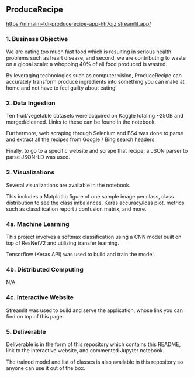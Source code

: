 ## ProduceRecipe

https://nimaim-tdi-producerecipe-app-hh7ojz.streamlit.app/

### 1. Business Objective

We are eating too much fast food which is resulting in serious health problems such as heart disease, and second, we are contributing to waste on a global scale: a whopping 40% of all food produced is wasted.

By leveraging technologies such as computer vision, ProduceRecipe can accurately transform produce ingredients into something you can make at home and not have to feel guilty about eating! 


### 2. Data Ingestion

Ten fruit/vegetable datasets were acquired on Kaggle totaling ~25GB and merged/cleaned. Links to these can be found in the notebook.

Furthermore, web scraping through Selenium and BS4 was done to parse and extract all the recipes from Google / Bing search headers.

Finally, to go to a specific website and scrape that recipe, a JSON parser to parse JSON-LD was used.

### 3. Visualizations

Several visualizations are available in the notebook. 

This includes a Matplotlib figure of one sample image per class, class distribution to see the class imbalances, Keras accuracy/loss plot, metrics such as classfiication report / confusion matrix, and more.


### 4a. Machine Learning


This project involves a softmax classification using a CNN model built on top of ResNetV2 and utilizing transfer learning.

Tensorflow (Keras API) was used to build and train the model.

### 4b. Distributed Computing

N/A


### 4c. Interactive Website

Streamlit was used to build and serve the application, whose link you can find on top of this page.


### 5. Deliverable

Deliverable is in the form of this repository which contains this README, link to the interactive website, and commented Jupyter notebook.

The trained model and list of classes is also available in this repository so anyone can use it out of the box.
